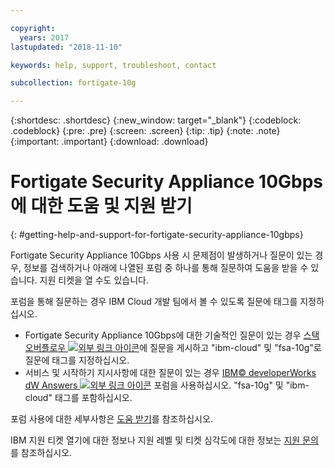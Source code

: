 ```yaml
---

copyright:
  years: 2017
lastupdated: "2018-11-10"

keywords: help, support, troubleshoot, contact

subcollection: fortigate-10g

---
```


{:shortdesc: .shortdesc}
{:new_window: target="_blank"}
{:codeblock: .codeblock}
{:pre: .pre}
{:screen: .screen}
{:tip: .tip}
{:note: .note}
{:important: .important}
{:download: .download}

# Fortigate Security Appliance 10Gbps에 대한 도움 및 지원 받기
{: #getting-help-and-support-for-fortigate-security-appliance-10gbps}

Fortigate Security Appliance 10Gbps 사용 시 문제점이 발생하거나 질문이 있는 경우, 정보를 검색하거나 아래에 나열된 포럼 중 하나를 통해 질문하여 도움을 받을 수 있습니다. 지원 티켓을 열 수도 있습니다.

포럼을 통해 질문하는 경우 IBM Cloud 개발 팀에서 볼 수 있도록 질문에 태그를 지정하십시오.

* Fortigate Security Appliance 10Gbps에 대한 기술적인 질문이 있는 경우 [스택 오버플로우 ![외부 링크 아이콘](../../icons/launch-glyph.svg "외부 링크 아이콘")](https://stackoverflow.com/search?q=fsa-10g+ibm-cloud)에 질문을 게시하고 "ibm-cloud" 및 "fsa-10g"로 질문에 태그를 지정하십시오.
* 서비스 및 시작하기 지시사항에 대한 질문이 있는 경우 [IBM© developerWorks dW Answers ![외부 링크 아이콘](../../icons/launch-glyph.svg "외부 링크 아이콘")](https://developer.ibm.com/answers/topics/fsa-10g.html?smartspace=ibm-cloud) 포럼을 사용하십시오. "fsa-10g" 및 "ibm-cloud" 태그를 포함하십시오.

포럼 사용에 대한 세부사항은 [도움 받기](https://{DomainName}/docs/get-support?topic=get-support-using-avatar)를 참조하십시오.

IBM 지원 티켓 열기에 대한 정보나 지원 레벨 및 티켓 심각도에 대한 정보는 [지원 문의](/docs/get-support?topic=get-support-contacting-bluemix-support-dedicated-local)를 참조하십시오.
